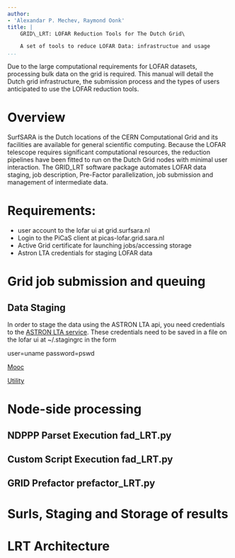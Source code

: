 ```yaml
---
author:
- 'Alexandar P. Mechev, Raymond Oonk'
title: |
    GRID\_LRT: LOFAR Reduction Tools for The Dutch Grid\

    A set of tools to reduce LOFAR Data: infrastructue and usage 
...
```


Due to the large computational requirements for LOFAR datasets,
processing bulk data on the grid is required. This manual will detail
the Dutch grid infrastructure, the submission process and the types of
users anticipated to use the LOFAR reduction tools.

Overview
========

SurfSARA is the Dutch locations of the CERN Computational Grid and its
facilities are available for general scientific computing. Because the
LOFAR telescope requires significant computational resources, the
reduction pipelines have been fitted to run on the Dutch Grid nodes with
minimal user interaction. The GRID\_LRT software package automates LOFAR data staging,
job description, Pre-Factor parallelization, job submission and management of intermediate data.

Requirements:
============
* user account to the lofar ui at grid.surfsara.nl
* Login to the PiCaS client at picas-lofar.grid.sara.nl
* Active Grid certificate for launching jobs/accessing storage
* Astron LTA credentials for staging LOFAR data

Grid job submission and queuing
===============================

Data Staging
------------
In order to stage the data using the ASTRON LTA api, you need credentials to the [ASTRON LTA service](https://www.astron.nl/lofarwiki/doku.php?id=public:lta_howto#staging_data_prepare_for_download). These credentials need to be saved in a file on the lofar ui at ~/.stagingrc in the form 

user=uname
password=pswd


[Mooc](http://docs.surfsaralabs.nl/projects/grid/en/latest/Pages/Tutorials/MOOC/mooc.html#mooc-picas-client)

[Utility](https://ganglia.surfsara.nl/?r=hour&cs=&ce=&c=GINA+Servers&h=&tab=ch&vn=&hide-hf=false&m=load_one&sh=1&z=small&hc=4&host_regex=&max_graphs=0&s=by+name)

Node-side processing
====================

NDPPP Parset Execution fad\_LRT.py
----------------------------------

Custom Script Execution fad\_LRT.py
-----------------------------------


GRID Prefactor prefactor\_LRT.py
--------------------------------


Surls, Staging and Storage of results
=====================================

LRT Architecture
================

